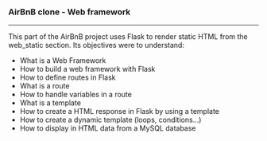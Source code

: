 ### AirBnB clone - Web framework
***
This part of the AirBnB project uses Flask to render static HTML from the web_static section. Its objectives were to understand:
- What is a Web Framework
- How to build a web framework with Flask
- How to define routes in Flask
- What is a route
- How to handle variables in a route
- What is a template
- How to create a HTML response in Flask by using a template
- How to create a dynamic template (loops, conditions…)
- How to display in HTML data from a MySQL database
